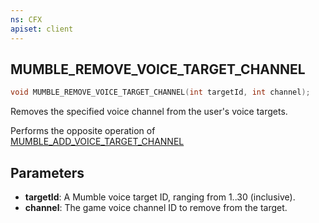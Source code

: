 ```yaml
---
ns: CFX
apiset: client
---
```

## MUMBLE_REMOVE_VOICE_TARGET_CHANNEL

```c
void MUMBLE_REMOVE_VOICE_TARGET_CHANNEL(int targetId, int channel);
```

Removes the specified voice channel from the user's voice targets.

Performs the opposite operation of [MUMBLE_ADD_VOICE_TARGET_CHANNEL](#_0x4D386C9E)

## Parameters
* **targetId**: A Mumble voice target ID, ranging from 1..30 (inclusive).
* **channel**: The game voice channel ID to remove from the target.
